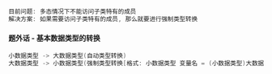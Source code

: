```java
目前问题: 多态情况下不能访问子类特有的成员
解决方案: 如果需要访问子类特有的成员, 那么就要进行强制类型转换
```

#### 题外话 - 基本数据类型的转换

```java
小数据类型 -> 大数据类型(自动类型转换)
大数据类型 -> 小数据类型(强制类型转换[格式: 小数据类型 变量名 = (小数据类型)大数据类型;])
```



